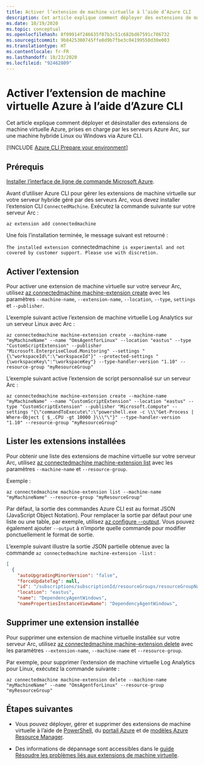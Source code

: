 ```yaml
---
title: Activer l’extension de machine virtuelle à l’aide d’Azure CLI
description: Cet article explique comment déployer des extensions de machine virtuelle sur des serveurs Azure Arc exécutés dans des environnements cloud hybrides avec Azure CLI.
ms.date: 10/19/2020
ms.topic: conceptual
ms.openlocfilehash: 8f09914f246635f07b3c51c682bd67591c706732
ms.sourcegitcommit: 9b8425300745ffe8d9b7fbe3c04199550d30e003
ms.translationtype: HT
ms.contentlocale: fr-FR
ms.lasthandoff: 10/23/2020
ms.locfileid: "92462809"
---
```

# <a name="enable-azure-vm-extensions-using-the-azure-cli"></a>Activer l’extension de machine virtuelle Azure à l’aide d’Azure CLI

Cet article explique comment déployer et désinstaller des extensions de machine virtuelle Azure, prises en charge par les serveurs Azure Arc, sur une machine hybride Linux ou Windows via Azure CLI.

[!INCLUDE [Azure CLI Prepare your environment](../../../includes/azure-cli-prepare-your-environment.md)]

## <a name="prerequisites"></a>Prérequis

[Installer l’interface de ligne de commande Microsoft Azure](/cli/azure/install-azure-cli).

Avant d’utiliser Azure CLI pour gérer les extensions de machine virtuelle sur votre serveur hybride géré par des serveurs Arc, vous devez installer l’extension CLI `ConnectedMachine`. Exécutez la commande suivante sur votre serveur Arc :

```azurecli
az extension add connectedmachine
```

Une fois l’installation terminée, le message suivant est retourné :

`The installed extension `connectedmachine` is experimental and not covered by customer support. Please use with discretion.`

## <a name="enable-extension"></a>Activer l’extension

Pour activer une extension de machine virtuelle sur votre serveur Arc, utilisez [az connectedmachine machine-extension create](/cli/azure/ext/connectedmachine/connectedmachine/machine-extension#ext_connectedmachine_az_connectedmachine_machine_extension_create) avec les paramètres `--machine-name`, `--extension-name`, `--location`, `--type`, `settings` et `--publisher`.

L’exemple suivant active l’extension de machine virtuelle Log Analytics sur un serveur Linux avec Arc :

```azurecli
az connectedmachine machine-extension create --machine-name "myMachineName" --name "OmsAgentforLinux" --location "eastus" --type "CustomScriptExtension" --publisher "Microsoft.EnterpriseCloud.Monitoring" --settings "{\"workspaceId\":\"workspaceId"}" --protected-settings "{\workspaceKey\":"\workspaceKey"} --type-handler-version "1.10" --resource-group "myResourceGroup"
```

L’exemple suivant active l’extension de script personnalisé sur un serveur Arc :

```azurecli
az connectedmachine machine-extension create --machine-name "myMachineName" --name "CustomScriptExtension" --location "eastus" --type "CustomScriptExtension" --publisher "Microsoft.Compute" --settings "{\"commandToExecute\":\"powershell.exe -c \\\"Get-Process | Where-Object { $_.CPU -gt 10000 }\\\"\"}" --type-handler-version "1.10" --resource-group "myResourceGroup"
```

## <a name="list-extensions-installed"></a>Lister les extensions installées

Pour obtenir une liste des extensions de machine virtuelle sur votre serveur Arc, utilisez [az connectedmachine machine-extension list](/cli/azure/ext/connectedmachine/connectedmachine/machine-extension#ext_connectedmachine_az_connectedmachine_machine_extension_list) avec les paramètres `--machine-name` et `--resource-group`.

Exemple :

```azurecli
az connectedmachine machine-extension list --machine-name "myMachineName" --resource-group "myResourceGroup"
```

Par défaut, la sortie des commandes Azure CLI est au format JSON (JavaScript Object Notation). Pour remplacer la sortie par défaut pour une liste ou une table, par exemple, utilisez [az configure --output](/cli/azure/reference-index). Vous pouvez également ajouter `--output` à n’importe quelle commande pour modifier ponctuellement le format de sortie.

L’exemple suivant illustre la sortie JSON partielle obtenue avec la commande `az connectedmachine machine-extension -list` :

```json
[
  {
    "autoUpgradingMinorVersion": "false",
    "forceUpdateTag": null,
    "id": "/subscriptions/subscriptionId/resourceGroups/resourceGroupName/providers/Microsoft.HybridCompute/machines/SVR01/extensions/DependencyAgentWindows",
    "location": "eastus",
    "name": "DependencyAgentWindows",
    "namePropertiesInstanceViewName": "DependencyAgentWindows",
```

## <a name="remove-an-installed-extension"></a>Supprimer une extension installée

Pour supprimer une extension de machine virtuelle installée sur votre serveur Arc, utilisez [az connectedmachine machine-extension delete](/cli/azure/ext/connectedmachine/connectedmachine/machine-extension#ext_connectedmachine_az_connectedmachine_machine_extension_delete) avec les paramètres `--extension-name`, `--machine-name` et `--resource-group`.

Par exemple, pour supprimer l’extension de machine virtuelle Log Analytics pour Linux, exécutez la commande suivante :

```azurecli
az connectedmachine machine-extension delete --machine-name "myMachineName" --name "OmsAgentforLinux" --resource-group "myResourceGroup"
```

## <a name="next-steps"></a>Étapes suivantes

- Vous pouvez déployer, gérer et supprimer des extensions de machine virtuelle à l’aide de [PowerShell](manage-vm-extensions-powershell.md), du [portail Azure](manage-vm-extensions-portal.md) et de [modèles Azure Resource Manager](manage-vm-extensions-template.md).

- Des informations de dépannage sont accessibles dans le [guide Résoudre les problèmes liés aux extensions de machine virtuelle](troubleshoot-vm-extensions.md).
